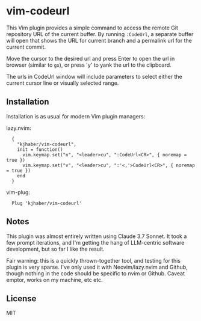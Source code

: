 # vim-codeurl

This Vim plugin provides a simple command to access the remote Git repository
URL of the current buffer.  By running `:CodeUrl`, a separate buffer will open
that shows the URL for current branch and a permalink url for the current
commit.

Move the cursor to the desired url and press Enter to open the url in browser
(similar to `gx`), or press 'y' to yank the url to the clipboard.

The urls in CodeUrl window will include parameters to select either the current
cursor line or visually selected range.


## Installation
Installation is as usual for modern Vim plugin managers:

lazy.nvim:
```
  {
    "kjhaber/vim-codeurl",
    init = function()
      vim.keymap.set("n", "<leader>cu", ":CodeUrl<CR>", { noremap = true })
      vim.keymap.set("v", "<leader>cu", ":'<,'>CodeUrl<CR>", { noremap = true })
    end
  } 
```

vim-plug:
```
  Plug 'kjhaber/vim-codeurl'
```


## Notes
This plugin was almost entirely written using Claude 3.7 Sonnet.  It took a few
prompt iterations, and I'm getting the hang of LLM-centric software development,
but so far I like the result.

Fair warning: this is a quickly thrown-together tool, and testing for this
plugin is very sparse. I've only used it with Neovim/lazy.nvim and Github, though nothing
in the code should be specific to nvim or Github.  Caveat emptor, works on my
machine, etc etc.


## License
MIT


